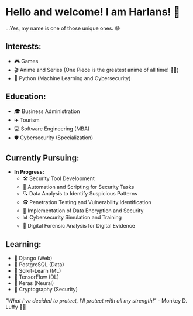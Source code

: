 # Hello and welcome! I am Harlans! 🧙

...Yes, my name is one of those unique ones. 😅

## Interests:

- 🎮 Games
- 🎬 Anime and Series (One Piece is the greatest anime of all time! 🏴‍☠️)
- 🐍 Python (Machine Learning and Cybersecurity)

## Education:

- 🎓 Business Administration
- ✈️ Tourism
- 💻 Software Engineering (MBA)
- 🛡️ Cybersecurity (Specialization)

## Currently Pursuing:

  - **In Progress:**
    - 🛠️ Security Tool Development
    - 🤖 Automation and Scripting for Security Tasks
    - 🔍 Data Analysis to Identify Suspicious Patterns
    - 🕵️ Penetration Testing and Vulnerability Identification
    - 🔐 Implementation of Data Encryption and Security
    - 📊 Cybersecurity Simulation and Training
    - 📂 Digital Forensic Analysis for Digital Evidence

## Learning:

- 🌱 Django (Web)
- 🌱 PostgreSQL (Data)
- 🌱 Scikit-Learn (ML)
- 🌱 TensorFlow (DL)
- 🌱 Keras (Neural)
- 🌱 Cryptography (Security)


*"What I've decided to protect, I'll protect with all my strength!"* - Monkey D. Luffy 👊🏼
